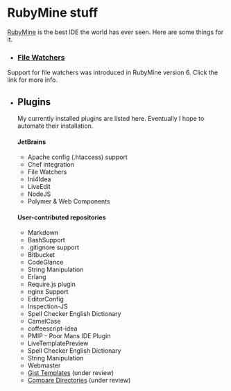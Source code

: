 # RubyMine stuff
[RubyMine](http://www.jetbrains.com/ruby/) is the best IDE the world has ever seen. Here are some things for it.

- ### [File Watchers](/file-watchers)
Support for file watchers was introduced in RubyMine version 6. Click the link for more info.
- ## Plugins

  My currently installed plugins are listed here. Eventually I hope to automate their installation.
    
  #### JetBrains
  - Apache config (.htaccess) support
  - Chef integration
  - File Watchers
  - Ini4Idea
  - LiveEdit
  - NodeJS
  - Polymer & Web Components

  #### User-contributed repositories
  - Markdown
  - BashSupport
  - .gitignore support
  - Bitbucket
  - CodeGlance
  - String Manipulation
  - Erlang
  - Require.js plugin
  - nginx Support
  - EditorConfig
  - Inspection-JS
  - Spell Checker English Dictionary
  - CamelCase
  - coffeescript-idea
  - PMIP - Poor Mans IDE Plugin
  - LiveTemplatePreview
  - Spell Checker English Dictionary
  - String Manipulation
  - Webmaster
  - [Gist Templates](http://geowarin.github.io/gist-templates-plugin) (under review)
  - [Compare Directories](http://plugins.intellij.net/plugin/?idea&id=113) (under review)